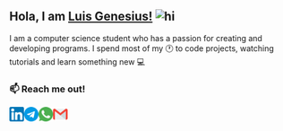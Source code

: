 ## Hola, I am [Luis Genesius!](https://lgenesius.github.io/portfolio-v2/)  <img src="https://user-images.githubusercontent.com/1303154/88677602-1635ba80-d120-11ea-84d8-d263ba5fc3c0.gif" width="28px" alt="hi">

I am a computer science student who has a passion for creating and developing programs. I spend most of my :clock1: to code projects, watching tutorials and learn something new :computer:

### :mailbox: Reach me out!
[<img align="left" alt="LinkedIn" width="26px" src="assets/linkedin.png" />](https://www.linkedin.com/in/luis-genesius-4435a0171/)
[<img align="left" alt="Telegram" width="26px" src="assets/telegram.png" />](https://t.me/lgenesius)
[<img align="left" alt="Whatsapp" width="26px" src="assets/whatsapp.png" />](http://wa.me/6282153795325)
[<img align="left" alt="Gmail" width="26px" src="assets/gmail.png" />](mailto:luis.huang321@gmail.com)
<!--
- 🔭 I’m currently working on ...
- 🌱 I’m currently learning ...
- 👯 I’m looking to collaborate on ...
- 🤔 I’m looking for help with ...
- 💬 Ask me about ...
- 📫 How to reach me: ...
- 😄 Pronouns: ...
- ⚡ Fun fact: ...
